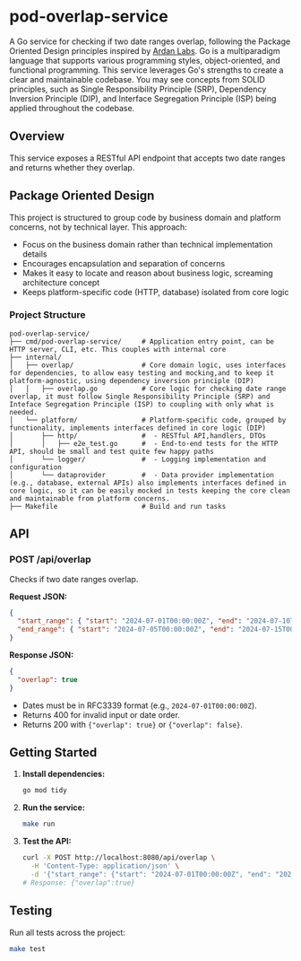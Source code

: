 # pod-overlap-service

A Go service for checking if two date ranges overlap, following the Package Oriented Design principles inspired by [Ardan Labs](https://www.ardanlabs.com/blog/2017/02/package-oriented-design.html).
Go is a multiparadigm language that supports various programming styles, object-oriented, and functional programming. 
This service leverages Go's strengths to create a clear and maintainable codebase. You may see concepts from SOLID principles, such as Single Responsibility Principle (SRP), Dependency Inversion Principle (DIP), and Interface Segregation Principle (ISP) being
applied throughout the codebase.

## Overview

This service exposes a RESTful API endpoint that accepts two date ranges and returns whether they overlap.

## Package Oriented Design

This project is structured to group code by business domain and platform concerns, not by technical layer. This approach:
- Focus on the business domain rather than technical implementation details
- Encourages encapsulation and separation of concerns
- Makes it easy to locate and reason about business logic, screaming architecture concept
- Keeps platform-specific code (HTTP, database) isolated from core logic

### Project Structure

```
pod-overlap-service/
├── cmd/pod-overlap-service/     # Application entry point, can be HTTP server, CLI, etc. This couples with internal core
├── internal/
│   ├── overlap/                 # Core domain logic, uses interfaces for dependencies, to allow easy testing and mocking,and to keep it platform-agnostic, using dependency inversion principle (DIP)      
│   │   ├── overlap.go           # Core logic for checking date range overlap, it must follow Single Responsibility Principle (SRP) and Inteface Segregation Principle (ISP) to coupling with only what is needed.                    
│   └── platform/                # Platform-specific code, grouped by functionality, implements interfaces defined in core logic (DIP)   
│       ├── http/                #  - RESTful API,handlers, DTOs
│       │   ├── e2e_test.go      #  - End-to-end tests for the HTTP API, should be small and test quite few happy paths
│       └── logger/              #  - Logging implementation and configuration
│       └── dataprovider         #  - Data provider implementation (e.g., database, external APIs) also implements interfaces defined in core logic, so it can be easily mocked in tests keeping the core clean and maintainable from platform concerns.
├── Makefile                     # Build and run tasks
```

## API

### POST /api/overlap

Checks if two date ranges overlap.

**Request JSON:**
```json
{
  "start_range": { "start": "2024-07-01T00:00:00Z", "end": "2024-07-10T00:00:00Z" },
  "end_range": { "start": "2024-07-05T00:00:00Z", "end": "2024-07-15T00:00:00Z" }
}
```

**Response JSON:**
```json
{
  "overlap": true
}
```

- Dates must be in RFC3339 format (e.g., `2024-07-01T00:00:00Z`).
- Returns 400 for invalid input or date order.
- Returns 200 with `{"overlap": true}` or `{"overlap": false}`.

## Getting Started

1. **Install dependencies:**
   ```sh
   go mod tidy
   ```
2. **Run the service:**
   ```sh
   make run
   ```
3. **Test the API:**
   ```sh
   curl -X POST http://localhost:8080/api/overlap \
     -H 'Content-Type: application/json' \
     -d '{"start_range": {"start": "2024-07-01T00:00:00Z", "end": "2024-07-10T00:00:00Z"}, "end_range": {"start": "2024-07-05T00:00:00Z", "end": "2024-07-15T00:00:00Z"}}'
   # Response: {"overlap":true}
   ```

## Testing

Run all tests across the project:

```sh
make test
```
